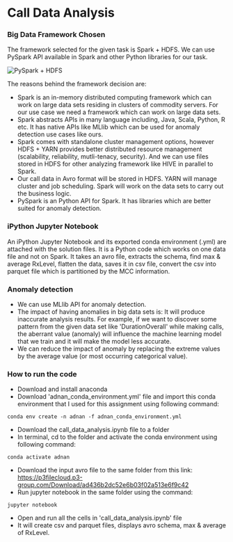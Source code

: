 # Call Data Analysis

### Big Data Framework Chosen

The framework selected for the given task is Spark + HDFS. We can use PySpark API available in Spark and other Python libraries for our task. 

![PySpark + HDFS](https://github.com/zubairalijaleel/P3_group-assignment/blob/master/spark_and_hdfs.png)

The reasons behind the framework decision are:
* Spark is an in-memory distributed computing framework which can work on large data sets residing in clusters of commodity servers. For our use case we need a framework which can work on large data sets.
* Spark abstracts APIs in many language including, Java, Scala, Python, R etc. It has native APIs like MLlib which can be used for anomaly detection use cases like ours.
* Spark comes with standalone cluster management options, however HDFS + YARN provides better distributed resource management (scalability, reliability, mutli-tenacy, security). And we can use files stored in HDFS for other analyzing framework like HIVE in parallel to Spark.
* Our call data in Avro format will be stored in HDFS. YARN will manage cluster and job scheduling. Spark will work on the data sets to carry out the business logic.
* PySpark is an Python API for Spark. It has libraries which are better suited for anomaly detection.

### iPython Jupyter Notebook
An iPython Jupyter Notebook and its exported conda environment (.yml) are attached with the solution files. It is a Python code which works on one data file and not on Spark. It takes an avro file, extracts the schema, find max & average RxLevel, flatten the data, saves it in csv file, convert the csv into parquet file which is partitioned by the MCC information.

### Anomaly detection
* We can use MLlib API for anomaly detection.
* The impact of having anomalies in big data sets is: It will produce inaccurate analysis results. For example, if we want to discover some pattern from the given data set like 'DurationOverall' while making calls, the aberrant value (anomaly) will influence the machine learning model that we train and it will make the model less accurate. 
* We can reduce the impact of anomaly by replacing the extreme values by the average value (or most occurring categorical value).

### How to run the code
* Download and install anaconda 
* Download 'adnan_conda_environment.yml' file and import this conda environment that I used for this assignment using following command:

`conda env create -n adnan -f adnan_conda_environment.yml`
* Download the call_data_analysis.ipynb file to a folder
* In terminal, cd to the folder and activate the conda environment using following command:

`conda activate adnan`
* Download the input avro file to the same folder from this link: https://p3filecloud.p3-group.com/Download/ad436b2dc52e6b03f02a513e6f9c42
* Run jupyter notebook in the same folder using the command: 

`jupyter notebook`
* Open and run all the cells in 'call_data_analysis.ipynb' file
* It will create csv and parquet files, displays avro schema, max & average of RxLevel.
